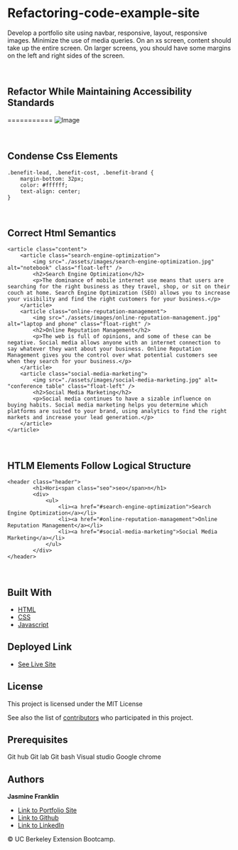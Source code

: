 # Refactoring-code-example-site

Develop a portfolio site using navbar, responsive, layout, responsive images. Minimize the use of media queries. On an xs screen, content should take up the entire screen. On larger screens, you should have some margins on the left and right sides of the screen.

<br>

## Refactor While Maintaining Accessibility Standards

===========
![Image](/assets/images/Screenshot.png)

<br>

## Condense Css Elements

```
.benefit-lead, .benefit-cost, .benefit-brand {
    margin-bottom: 32px;
    color: #ffffff;
    text-align: center;
}
```
<br>

## Correct Html Semantics

```
<article class="content">
    <article class="search-engine-optimization">
        <img src="./assets/images/search-engine-optimization.jpg" alt="notebook" class="float-left" />
        <h2>Search Engine Optimization</h2>
        <p>The dominance of mobile internet use means that users are searching for the right business as they travel, shop, or sit on their couch at home. Search Engine Optimization (SEO) allows you to increase your visibility and find the right customers for your business.</p>
    </article>
    <article class="online-reputation-management">
        <img src="./assets/images/online-reputation-management.jpg" alt="laptop and phone" class="float-right" />
        <h2>Online Reputation Management</h2>
        <p>The web is full of opinions, and some of these can be negative. Social media allows anyone with an internet connection to say whatever they want about your business. Online Reputation Management gives you the control over what potential customers see when they search for your business.</p>
    </article>
    <article class="social-media-marketing">
        <img src="./assets/images/social-media-marketing.jpg" alt= "conference table" class="float-left" />
        <h2>Social Media Marketing</h2>
        <p>Social media continues to have a sizable influence on buying habits. Social media marketing helps you determine which platforms are suited to your brand, using analytics to find the right markets and increase your lead generation.</p>
    </article>
</article>
```
<br>

## HTLM Elements Follow Logical Structure

```
<header class="header">
        <h1>Hori<span class="seo">seo</span>n</h1>
        <div>
            <ul>
                <li><a href="#search-engine-optimization">Search Engine Optimization</a></li>
                <li><a href="#online-reputation-management">Online Reputation Management</a></li>
                <li><a href="#social-media-marketing">Social Media Marketing</a></li>
            </ul>
        </div>
</header>
```

<br>

## Built With

* [HTML](https://developer.mozilla.org/en-US/docs/Web/HTML)
* [CSS](https://developer.mozilla.org/en-US/docs/Web/CSS)
* [Javascript](https://developer.mozilla.org/en-US/docs/Web/JavaScript)

## Deployed Link

* [See Live Site](https://jas-f.github.io/Refactoring-example-site/)

## License

This project is licensed under the MIT License 

See also the list of [contributors](https://github.com/your/project/contributors) who participated in this project.

## Prerequisites

Git hub
Git lab
Git bash
Visual studio
Google chrome
## Authors

**Jasmine Franklin** 

- [Link to Portfolio Site](https://github.com/Jas-F/responsive-portfolio)
- [Link to Github](https://github.com/)
- [Link to LinkedIn](https://www.linkedin.com/in/jasmine-franklin-8b08ba121)

<p>&copy; UC Berkeley Extension Bootcamp.</p>


